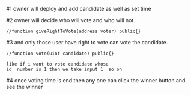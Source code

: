 #1  owner will deploy and add candidate as well as set time

#2 owner will decide who will vote and who will not.

    //function giveRightToVote(address voter) public{}


#3 and only those user have right to vote can vote the candidate.

    //function vote(uint candidate) public{}

    like if i want to vote candidate whose 
    id  number is 1 then we take input 1  so on

#4 
once voting time is end then any one can click the winner button and see the winner